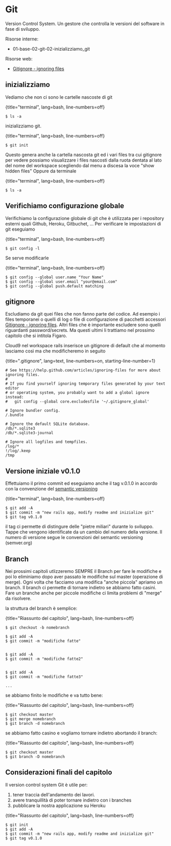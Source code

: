 # Git
Version Control System. Un gestore che controlla le versioni del software in fase di sviluppo.


Risorse interne:

* 01-base-02-git-02-inizializziamo_git

Risorse web:

* [Gitignore - ignoring files](https://help.github.com/articles/ignoring-files)




## inizializziamo

Vediamo che non ci sono le cartelle nascoste di git

{title="terminal", lang=bash, line-numbers=off}
~~~~~~~~
$ ls -a
~~~~~~~~

inizializziamo git.  

{title="terminal", lang=bash, line-numbers=off}
~~~~~~~~
$ git init
~~~~~~~~

Questo genera anche la cartella nascosta git ed i vari files tra cui gitignore per vedere possiamo visualizzare i files nascosti dalla ruota dentata al lato del nome del workspace scegliendo dal menu a discesa la voce "show hidden files"
Oppure da terminale

{title="terminal", lang=bash, line-numbers=off}
~~~~~~~~
$ ls -a
~~~~~~~~




## Verifichiamo configurazione globale 

Verifichiamo la configurazione globale di git che è utilizzata per i repository esterni quali Github, Heroku, Gitbuchet, ...
Per verificare le impostazioni di git eseguiamo

{title="terminal", lang=bash, line-numbers=off}
~~~~~~~~
$ git config -l
~~~~~~~~

Se serve modificarle

{title="terminal", lang=bash, line-numbers=off}
~~~~~~~~
$ git config --global user.name "Your Name"
$ git config --global user.email "your@email.com"
$ git config --global push.default matching
~~~~~~~~




## gitignore

Escludiamo da git quei files che non fanno parte del codice. Ad esempio i files temporanei o quelli di log o file di configurazione di 
pacchetti accessori [Gitignore - ignoring files](https://help.github.com/articles/ignoring-files).
Altri files che è importante escludere sono quelli riguardanti password/secrets. Ma questi ultimi li trattiamo nel prossimo capitolo che si 
intitola Figaro.

Cloud9 nel workspace rails inserisce un gitignore di default che al momento lasciamo così ma che modificheremo in seguito

{title=".gitignore", lang=text, line-numbers=on, starting-line-number=1}
~~~~~~~~
# See https://help.github.com/articles/ignoring-files for more about ignoring files.
#
# If you find yourself ignoring temporary files generated by your text editor
# or operating system, you probably want to add a global ignore instead:
#   git config --global core.excludesfile '~/.gitignore_global'

# Ignore bundler config.
/.bundle

# Ignore the default SQLite database.
/db/*.sqlite3
/db/*.sqlite3-journal

# Ignore all logfiles and tempfiles.
/log/*
!/log/.keep
/tmp
~~~~~~~~




## Versione iniziale v0.1.0

Effettuiamo il primo commit ed eseguiamo anche il tag v.0.1.0 in accordo con la convenzione del [semantic versioning](http://semver.org)

{title="terminal", lang=bash, line-numbers=off}
~~~~~~~~
$ git add -A
$ git commit -m "new rails app, modify readme and inizialize git"
$ git tag v0.1.0
~~~~~~~~

il tag ci permette di distingure delle "pietre miliari" durante lo sviluppo. Tappe che vengono identificate da un cambio del numero della versione.
Il numero di versione segue le convenzioni del semantic versioning (semver.org)




## Branch

Nei prossimi capitoli utlizzeremo SEMPRE il Branch per fare le modifiche e poi lo eliminiamo dopo aver passato le modifiche sul master (operazione di merge).
Ogni volta che facciamo una modifica "anche piccola" apriamo un branch.
Il branch ci permette di tornare indietro se abbiamo fatto casini.
Fare un branche anche per piccole modifiche ci limita problemi di "merge" da risolvere.

la struttura del branch è semplice:

{title="Riassunto del capitolo", lang=bash, line-numbers=off}
~~~~~~~~
$ git checkout -b nomebranch

$ git add -A
$ git commit -m "modifiche fatte"


$ git add -A
$ git commit -m "modifiche fatte2"


$ git add -A
$ git commit -m "modifiche fatte3"

...
~~~~~~~~


se abbiamo finito le modifiche e va tutto bene:

{title="Riassunto del capitolo", lang=bash, line-numbers=off}
~~~~~~~~
$ git checkout master
$ git merge nomebranch
$ git branch -d nomebranch
~~~~~~~~


se abbiamo fatto casino e vogliamo tornare indietro abortando il branch:

{title="Riassunto del capitolo", lang=bash, line-numbers=off}
~~~~~~~~
$ git checkout master
$ git branch -D nomebranch
~~~~~~~~




## Considerazioni finali del capitolo

Il version control system Git è utile per:

1. tener traccia dell'andamento dei lavori. 
2. avere tranquillità di poter tornare indietro con i branches
3. pubblicare la nostra applicazione su Heroku

{title="Riassunto del capitolo", lang=bash, line-numbers=off}
~~~~~~~~
$ git init
$ git add -A
$ git commit -m "new rails app, modify readme and inizialize git"
$ git tag v0.1.0
~~~~~~~~
